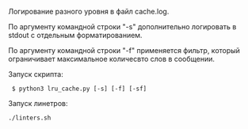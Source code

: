 Логирование разного уровня в файл cache.log.

По аргументу командной строки "-s" дополнительно логировать в stdout с отдельным форматированием.

По аргументу командной строки "-f" применяется фильтр, который ограничивает максимальноe количесвто слов в сообщении.

Запуск скрипта:
```
 $ python3 lru_cache.py [-s] [-f] [-sf]
```

Запуск линетров:
```
./linters.sh
```